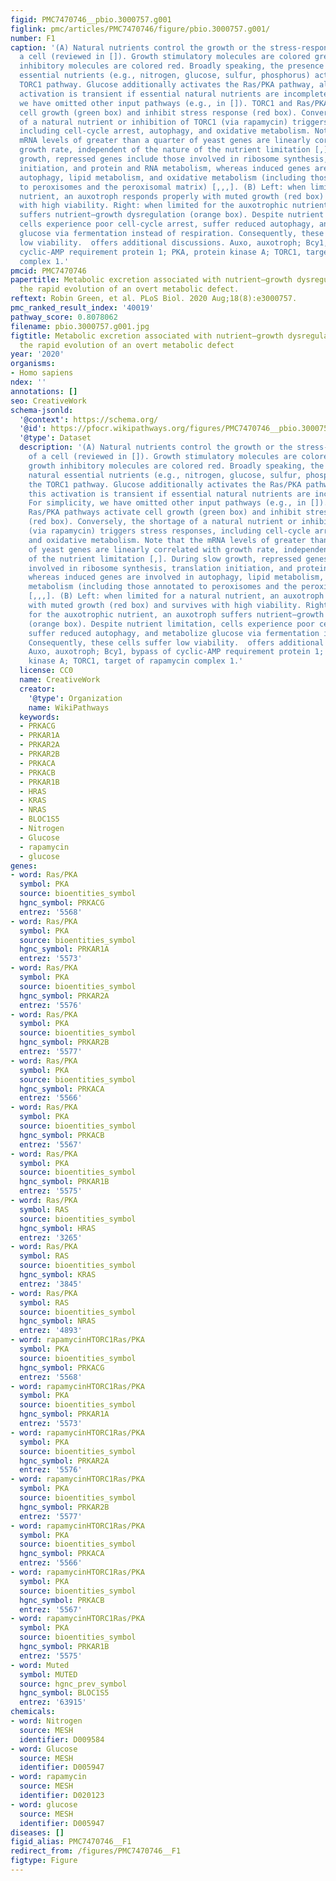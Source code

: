 ```yaml
---
figid: PMC7470746__pbio.3000757.g001
figlink: pmc/articles/PMC7470746/figure/pbio.3000757.g001/
number: F1
caption: '(A) Natural nutrients control the growth or the stress-response state of
  a cell (reviewed in []). Growth stimulatory molecules are colored green, and growth
  inhibitory molecules are colored red. Broadly speaking, the presence of natural
  essential nutrients (e.g., nitrogen, glucose, sulfur, phosphorus) activates the
  TORC1 pathway. Glucose additionally activates the Ras/PKA pathway, although this
  activation is transient if essential natural nutrients are incomplete []. For simplicity,
  we have omitted other input pathways (e.g., in []). TORC1 and Ras/PKA pathways activate
  cell growth (green box) and inhibit stress response (red box). Conversely, the shortage
  of a natural nutrient or inhibition of TORC1 (via rapamycin) triggers stress responses,
  including cell-cycle arrest, autophagy, and oxidative metabolism. Note that the
  mRNA levels of greater than a quarter of yeast genes are linearly correlated with
  growth rate, independent of the nature of the nutrient limitation [,]. During slow
  growth, repressed genes include those involved in ribosome synthesis, translation
  initiation, and protein and RNA metabolism, whereas induced genes are involved in
  autophagy, lipid metabolism, and oxidative metabolism (including those annotated
  to peroxisomes and the peroxisomal matrix) [,,,]. (B) Left: when limited for a natural
  nutrient, an auxotroph responds properly with muted growth (red box) and survives
  with high viability. Right: when limited for the auxotrophic nutrient, an auxotroph
  suffers nutrient–growth dysregulation (orange box). Despite nutrient limitation,
  cells experience poor cell-cycle arrest, suffer reduced autophagy, and metabolize
  glucose via fermentation instead of respiration. Consequently, these cells suffer
  low viability.  offers additional discussions. Auxo, auxotroph; Bcy1, bypass of
  cyclic-AMP requirement protein 1; PKA, protein kinase A; TORC1, target of rapamycin
  complex 1.'
pmcid: PMC7470746
papertitle: Metabolic excretion associated with nutrient–growth dysregulation promotes
  the rapid evolution of an overt metabolic defect.
reftext: Robin Green, et al. PLoS Biol. 2020 Aug;18(8):e3000757.
pmc_ranked_result_index: '40019'
pathway_score: 0.8078062
filename: pbio.3000757.g001.jpg
figtitle: Metabolic excretion associated with nutrient–growth dysregulation promotes
  the rapid evolution of an overt metabolic defect
year: '2020'
organisms:
- Homo sapiens
ndex: ''
annotations: []
seo: CreativeWork
schema-jsonld:
  '@context': https://schema.org/
  '@id': https://pfocr.wikipathways.org/figures/PMC7470746__pbio.3000757.g001.html
  '@type': Dataset
  description: '(A) Natural nutrients control the growth or the stress-response state
    of a cell (reviewed in []). Growth stimulatory molecules are colored green, and
    growth inhibitory molecules are colored red. Broadly speaking, the presence of
    natural essential nutrients (e.g., nitrogen, glucose, sulfur, phosphorus) activates
    the TORC1 pathway. Glucose additionally activates the Ras/PKA pathway, although
    this activation is transient if essential natural nutrients are incomplete [].
    For simplicity, we have omitted other input pathways (e.g., in []). TORC1 and
    Ras/PKA pathways activate cell growth (green box) and inhibit stress response
    (red box). Conversely, the shortage of a natural nutrient or inhibition of TORC1
    (via rapamycin) triggers stress responses, including cell-cycle arrest, autophagy,
    and oxidative metabolism. Note that the mRNA levels of greater than a quarter
    of yeast genes are linearly correlated with growth rate, independent of the nature
    of the nutrient limitation [,]. During slow growth, repressed genes include those
    involved in ribosome synthesis, translation initiation, and protein and RNA metabolism,
    whereas induced genes are involved in autophagy, lipid metabolism, and oxidative
    metabolism (including those annotated to peroxisomes and the peroxisomal matrix)
    [,,,]. (B) Left: when limited for a natural nutrient, an auxotroph responds properly
    with muted growth (red box) and survives with high viability. Right: when limited
    for the auxotrophic nutrient, an auxotroph suffers nutrient–growth dysregulation
    (orange box). Despite nutrient limitation, cells experience poor cell-cycle arrest,
    suffer reduced autophagy, and metabolize glucose via fermentation instead of respiration.
    Consequently, these cells suffer low viability.  offers additional discussions.
    Auxo, auxotroph; Bcy1, bypass of cyclic-AMP requirement protein 1; PKA, protein
    kinase A; TORC1, target of rapamycin complex 1.'
  license: CC0
  name: CreativeWork
  creator:
    '@type': Organization
    name: WikiPathways
  keywords:
  - PRKACG
  - PRKAR1A
  - PRKAR2A
  - PRKAR2B
  - PRKACA
  - PRKACB
  - PRKAR1B
  - HRAS
  - KRAS
  - NRAS
  - BLOC1S5
  - Nitrogen
  - Glucose
  - rapamycin
  - glucose
genes:
- word: Ras/PKA
  symbol: PKA
  source: bioentities_symbol
  hgnc_symbol: PRKACG
  entrez: '5568'
- word: Ras/PKA
  symbol: PKA
  source: bioentities_symbol
  hgnc_symbol: PRKAR1A
  entrez: '5573'
- word: Ras/PKA
  symbol: PKA
  source: bioentities_symbol
  hgnc_symbol: PRKAR2A
  entrez: '5576'
- word: Ras/PKA
  symbol: PKA
  source: bioentities_symbol
  hgnc_symbol: PRKAR2B
  entrez: '5577'
- word: Ras/PKA
  symbol: PKA
  source: bioentities_symbol
  hgnc_symbol: PRKACA
  entrez: '5566'
- word: Ras/PKA
  symbol: PKA
  source: bioentities_symbol
  hgnc_symbol: PRKACB
  entrez: '5567'
- word: Ras/PKA
  symbol: PKA
  source: bioentities_symbol
  hgnc_symbol: PRKAR1B
  entrez: '5575'
- word: Ras/PKA
  symbol: RAS
  source: bioentities_symbol
  hgnc_symbol: HRAS
  entrez: '3265'
- word: Ras/PKA
  symbol: RAS
  source: bioentities_symbol
  hgnc_symbol: KRAS
  entrez: '3845'
- word: Ras/PKA
  symbol: RAS
  source: bioentities_symbol
  hgnc_symbol: NRAS
  entrez: '4893'
- word: rapamycinHTORC1Ras/PKA
  symbol: PKA
  source: bioentities_symbol
  hgnc_symbol: PRKACG
  entrez: '5568'
- word: rapamycinHTORC1Ras/PKA
  symbol: PKA
  source: bioentities_symbol
  hgnc_symbol: PRKAR1A
  entrez: '5573'
- word: rapamycinHTORC1Ras/PKA
  symbol: PKA
  source: bioentities_symbol
  hgnc_symbol: PRKAR2A
  entrez: '5576'
- word: rapamycinHTORC1Ras/PKA
  symbol: PKA
  source: bioentities_symbol
  hgnc_symbol: PRKAR2B
  entrez: '5577'
- word: rapamycinHTORC1Ras/PKA
  symbol: PKA
  source: bioentities_symbol
  hgnc_symbol: PRKACA
  entrez: '5566'
- word: rapamycinHTORC1Ras/PKA
  symbol: PKA
  source: bioentities_symbol
  hgnc_symbol: PRKACB
  entrez: '5567'
- word: rapamycinHTORC1Ras/PKA
  symbol: PKA
  source: bioentities_symbol
  hgnc_symbol: PRKAR1B
  entrez: '5575'
- word: Muted
  symbol: MUTED
  source: hgnc_prev_symbol
  hgnc_symbol: BLOC1S5
  entrez: '63915'
chemicals:
- word: Nitrogen
  source: MESH
  identifier: D009584
- word: Glucose
  source: MESH
  identifier: D005947
- word: rapamycin
  source: MESH
  identifier: D020123
- word: glucose
  source: MESH
  identifier: D005947
diseases: []
figid_alias: PMC7470746__F1
redirect_from: /figures/PMC7470746__F1
figtype: Figure
---
```


